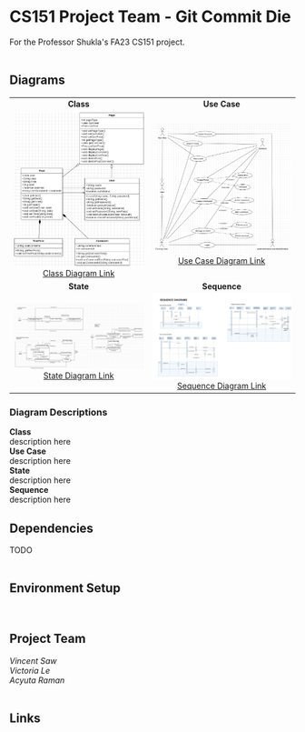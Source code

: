 # CS151 Project Team - Git Commit Die
For the Professor Shukla's FA23 CS151 project.<br/>
<br/>

## Diagrams
|  |  | 
| :---: | :---: |
| **Class** | **Use Case** |
| ![](/diagrams/20231003/class.png) [Class Diagram Link](https://github.com/vsawce/CS151-GitCommitDie/blob/main/diagrams/20231003/class.png) | ![](/diagrams/20231003/usecase.png) [Use Case Diagram Link](https://github.com/vsawce/CS151-GitCommitDie/blob/main/diagrams/20231003/usecase.png) |
| **State** | **Sequence** |
| ![](/diagrams/20231003/state.png) [State Diagram Link](https://github.com/vsawce/CS151-GitCommitDie/blob/main/diagrams/20231003/state.png) | ![](/diagrams/20231003/sequence.png) [Sequence Diagram Link](https://github.com/vsawce/CS151-GitCommitDie/blob/main/20231003/sequence.png) | |

### Diagram Descriptions
**Class**<br/>
description here
<br/>
**Use Case**<br/>
description here
<br/>
**State**<br/>
description here
<br/>
**Sequence**<br/>
description here
<br/>

## Dependencies
TODO<br/>
<br/>

## Environment Setup
<br/>

## Project Team
_Vincent Saw_<br/>
_Victoria Le_<br/>
_Acyuta Raman_<br/>
<br/>

## Links

